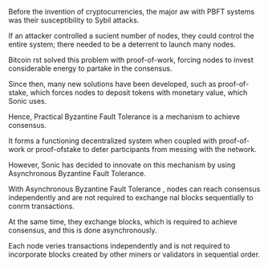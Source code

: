 Before the invention of cryptocurrencies, the major  aw with PBFT systems was their susceptibility to Sybil attacks.

If an attacker controlled a su cient number of nodes, they could control the entire system; there needed to be a deterrent to launch many nodes.

Bitcoin  rst solved this problem with proof-of-work, forcing nodes to invest considerable energy to partake in the consensus.

Since then, many new solutions have been developed, such as proof-of-stake, which forces nodes to deposit tokens with monetary value, which Sonic uses.

Hence, Practical Byzantine Fault Tolerance is a mechanism to achieve consensus.

It forms a functioning decentralized system when coupled with proof-of-work or proof-ofstake to deter participants from messing with the network.

However, Sonic has decided to innovate on this mechanism by using Asynchronous Byzantine Fault Tolerance.

With Asynchronous Byzantine Fault Tolerance , nodes can reach consensus independently and are not required to exchange  nal blocks sequentially to con rm transactions.

At the same time, they exchange blocks, which is required to achieve consensus, and this is done asynchronously.

Each node veri es transactions independently and is not required to incorporate blocks created by other miners or validators in sequential order.
